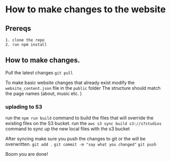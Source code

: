 # How to make changes to the website

## Prereqs

    1. clone the repo
    2. run npm install 

## How to make changes.
Pull the latest changes
`git pull`

To make basic website changes that already exist modify the `website_content.json` file in the `public` folder
    The structure should match the page names (about, music etc. )

### uplading to S3
run the `npm run build` command to build the files that will override the existing files on the S3 bucket.
run the `aws s3 sync build s3://s7studios` command to sync up the new local files with the s3 bucket


After syncing make sure you push the changes to git or the will be overwritten. 
`git add .`
`git commit -m "say what you changed"`
`git push`

Boom you are done! 